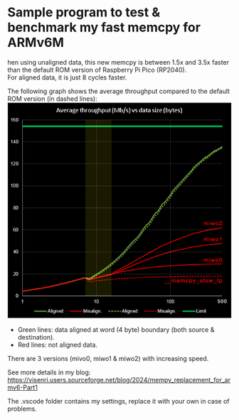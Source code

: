 # Sample program to test & benchmark my fast memcpy for ARMv6M

hen using unaligned data, this new memcpy is between 1.5x and 3.5x faster than the default ROM version of Raspberry Pi Pico (RP2040).   
For aligned data, it is just 8 cycles faster.

The following graph shows the average throughput compared to the default ROM version (in dashed lines):
![](./doc/results/memcpy_comparison_ram.png)

 - Green lines: data aligned at word (4 byte) boundary (both source & destination).
 - Red lines: not aligned data.
 
There are 3 versions (mivo0, miwo1 & miwo2) with increasing speed.

See more details in my blog: 
https://visenri.users.sourceforge.net/blog/2024/mempy_replacement_for_armv6-Part1

The .vscode folder contains my settings, replace it with your own in case of problems.
